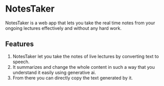 # NotesTaker 
NotesTaker is a web app that lets you take the real time notes from your ongoing lectures effectively and without any hard work.  

## Features
1. NotesTaker let you take the notes of live lectures by converting text to speech.
2. It summarizes and change the whole content in such a way that you understand it easily using generative ai.
3. From there you can directly copy the text generated by it.
